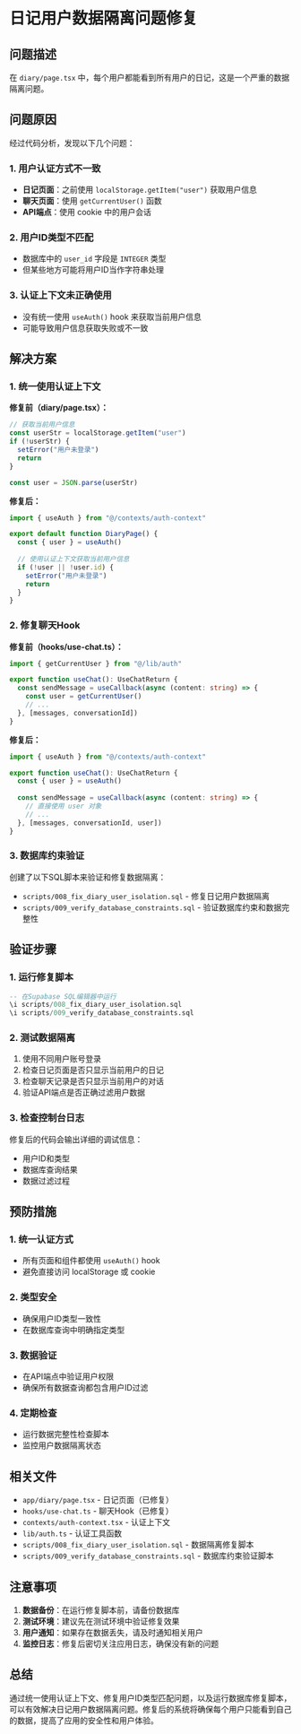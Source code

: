 # 日记用户数据隔离问题修复

## 问题描述

在 `diary/page.tsx` 中，每个用户都能看到所有用户的日记，这是一个严重的数据隔离问题。

## 问题原因

经过代码分析，发现以下几个问题：

### 1. 用户认证方式不一致
- **日记页面**：之前使用 `localStorage.getItem("user")` 获取用户信息
- **聊天页面**：使用 `getCurrentUser()` 函数
- **API端点**：使用 cookie 中的用户会话

### 2. 用户ID类型不匹配
- 数据库中的 `user_id` 字段是 `INTEGER` 类型
- 但某些地方可能将用户ID当作字符串处理

### 3. 认证上下文未正确使用
- 没有统一使用 `useAuth()` hook 来获取当前用户信息
- 可能导致用户信息获取失败或不一致

## 解决方案

### 1. 统一使用认证上下文

**修复前（diary/page.tsx）：**
```typescript
// 获取当前用户信息
const userStr = localStorage.getItem("user")
if (!userStr) {
  setError("用户未登录")
  return
}

const user = JSON.parse(userStr)
```

**修复后：**
```typescript
import { useAuth } from "@/contexts/auth-context"

export default function DiaryPage() {
  const { user } = useAuth()
  
  // 使用认证上下文获取当前用户信息
  if (!user || !user.id) {
    setError("用户未登录")
    return
  }
}
```

### 2. 修复聊天Hook

**修复前（hooks/use-chat.ts）：**
```typescript
import { getCurrentUser } from "@/lib/auth"

export function useChat(): UseChatReturn {
  const sendMessage = useCallback(async (content: string) => {
    const user = getCurrentUser()
    // ...
  }, [messages, conversationId])
}
```

**修复后：**
```typescript
import { useAuth } from "@/contexts/auth-context"

export function useChat(): UseChatReturn {
  const { user } = useAuth()
  
  const sendMessage = useCallback(async (content: string) => {
    // 直接使用 user 对象
    // ...
  }, [messages, conversationId, user])
}
```

### 3. 数据库约束验证

创建了以下SQL脚本来验证和修复数据隔离：

- `scripts/008_fix_diary_user_isolation.sql` - 修复日记用户数据隔离
- `scripts/009_verify_database_constraints.sql` - 验证数据库约束和数据完整性

## 验证步骤

### 1. 运行修复脚本
```sql
-- 在Supabase SQL编辑器中运行
\i scripts/008_fix_diary_user_isolation.sql
\i scripts/009_verify_database_constraints.sql
```

### 2. 测试数据隔离
1. 使用不同用户账号登录
2. 检查日记页面是否只显示当前用户的日记
3. 检查聊天记录是否只显示当前用户的对话
4. 验证API端点是否正确过滤用户数据

### 3. 检查控制台日志
修复后的代码会输出详细的调试信息：
- 用户ID和类型
- 数据库查询结果
- 数据过滤过程

## 预防措施

### 1. 统一认证方式
- 所有页面和组件都使用 `useAuth()` hook
- 避免直接访问 localStorage 或 cookie

### 2. 类型安全
- 确保用户ID类型一致性
- 在数据库查询中明确指定类型

### 3. 数据验证
- 在API端点中验证用户权限
- 确保所有数据查询都包含用户ID过滤

### 4. 定期检查
- 运行数据完整性检查脚本
- 监控用户数据隔离状态

## 相关文件

- `app/diary/page.tsx` - 日记页面（已修复）
- `hooks/use-chat.ts` - 聊天Hook（已修复）
- `contexts/auth-context.tsx` - 认证上下文
- `lib/auth.ts` - 认证工具函数
- `scripts/008_fix_diary_user_isolation.sql` - 数据隔离修复脚本
- `scripts/009_verify_database_constraints.sql` - 数据库约束验证脚本

## 注意事项

1. **数据备份**：在运行修复脚本前，请备份数据库
2. **测试环境**：建议先在测试环境中验证修复效果
3. **用户通知**：如果存在数据丢失，请及时通知相关用户
4. **监控日志**：修复后密切关注应用日志，确保没有新的问题

## 总结

通过统一使用认证上下文、修复用户ID类型匹配问题，以及运行数据库修复脚本，可以有效解决日记用户数据隔离问题。修复后的系统将确保每个用户只能看到自己的数据，提高了应用的安全性和用户体验。
